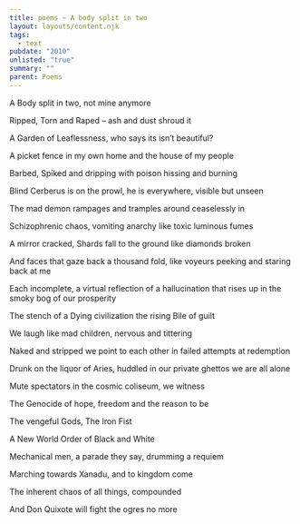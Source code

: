 ```yaml
---
title: poems ~ A body split in two
layout: layouts/content.njk
tags:
  - text
pubdate: "2010"
unlisted: "true"
summary: ""
parent: Poems
---
```

A Body split in two, not mine anymore

Ripped, Torn and Raped – ash and dust shroud it

A Garden of Leaflessness, who says its isn’t beautiful?

A picket fence in my own home and the house of my people

Barbed, Spiked and dripping with poison hissing and burning

Blind Cerberus is on the prowl, he is everywhere, visible but unseen

The mad demon rampages and tramples around ceaselessly in

Schizophrenic chaos, vomiting anarchy like toxic luminous fumes

A mirror cracked, Shards fall to the ground like diamonds broken

And faces that gaze back a thousand fold, like voyeurs peeking and staring back at me

Each incomplete, a virtual reflection of a hallucination that rises up in the smoky bog of our prosperity

The stench of a Dying civilization the rising Bile of guilt

We laugh like mad children, nervous and tittering

Naked and stripped we point to each other in failed attempts at redemption

Drunk on the liquor of Aries, huddled in our private ghettos we are all alone

Mute spectators in the cosmic coliseum, we witness

The Genocide of hope, freedom and the reason to be

The vengeful Gods, The Iron Fist

A New World Order of Black and White

Mechanical men, a parade they say, drumming a requiem

Marching towards Xanadu, and to kingdom come

The inherent chaos of all things, compounded

And Don Quixote will fight the ogres no more
